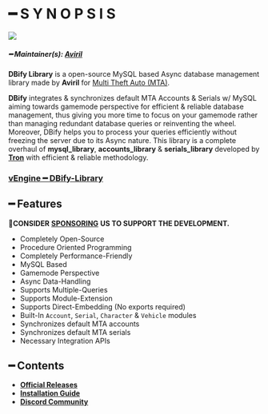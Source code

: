 # ━ S Y N O P S I S

![](https://raw.githubusercontent.com/ov-sa/DBify-Library/Documentation/assets/dbify_banner.png)

##### ━ Maintainer(s): [Aviril](https://github.com/Aviril)

**DBify Library** is a open-source MySQL based Async database management library made by **Aviril** for [Multi Theft Auto \(MTA\)](https://multitheftauto.com/).

**DBify** integrates & synchronizes default MTA Accounts & Serials w/ MySQL aiming towards gamemode perspective for efficient & reliable database management, thus giving you more time to focus on your gamemode rather than managing redundant database queries or reinventing the wheel. Moreover, DBify helps you to process your queries efficiently without freezing the server due to its Async nature. This library is a complete overhaul of **mysql_library**, **accounts_library** & **serials_library** developed by **[Tron](https://github.com/OvileAmriam)** with efficient & reliable methodology.

### [**vEngine ━ DBify-Library**](https://github.com/ov-studio/DBify-Library)

## ━ Features

💎**CONSIDER** [**SPONSORING**](https://ko-fi.com/ovileamriam) **US TO SUPPORT THE DEVELOPMENT.**

* Completely Open-Source
* Procedure Oriented Programming
* Completely Performance-Friendly
* MySQL Based
* Gamemode Perspective
* Async Data-Handling
* Supports Multiple-Queries
* Supports Module-Extension
* Supports Direct-Embedding (No exports required)
* Built-In `Account`, `Serial`, `Character` & `Vehicle` modules
* Synchronizes default MTA accounts
* Synchronizes default MTA serials
* Necessary Integration APIs

## ━ Contents

* [**Official Releases**](https://github.com/ov-sa/DBify-Library/releases)
* [**Installation Guide**](https://github.com/ov-sa/DBify-Library/wiki)
* [**Discord Community**](http://discord.gg/sVCnxPW)
